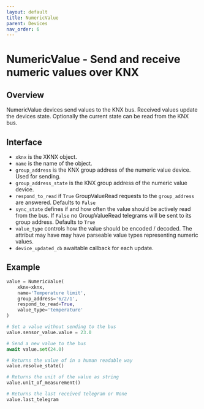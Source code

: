```yaml
---
layout: default
title: NumericValue
parent: Devices
nav_order: 6
---
```


# [](#header-1)NumericValue - Send and receive numeric values over KNX

## [](#header-2)Overview

NumericValue devices send values to the KNX bus. Received values update the devices state. Optionally the current state can be read from the KNX bus.

## [](#header-2)Interface

- `xknx` is the XKNX object.
- `name` is the name of the object.
- `group_address` is the KNX group address of the numeric value device. Used for sending.
- `group_address_state` is the KNX group address of the numeric value device.
- `respond_to_read` if `True` GroupValueRead requests to the `group_address` are answered. Defaults to `False`
- `sync_state` defines if and how often the value should be actively read from the bus. If `False` no GroupValueRead telegrams will be sent to its group address. Defaults to `True`
- `value_type` controls how the value should be encoded / decoded. The attribut may have may have parseable value types representing numeric values.
- `device_updated_cb` awaitable callback for each update.

## [](#header-2)Example

```python
value = NumericValue(
    xknx=xknx,
    name='Temperature limit',
    group_address='6/2/1',
    respond_to_read=True,
    value_type='temperature'
)

# Set a value without sending to the bus
value.sensor_value.value = 23.0

# Send a new value to the bus
await value.set(24.0)

# Returns the value of in a human readable way
value.resolve_state()

# Returns the unit of the value as string
value.unit_of_measurement()

# Returns the last received telegram or None
value.last_telegram
```
